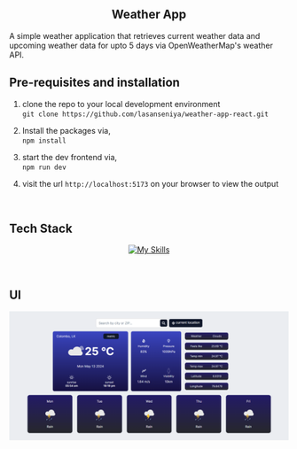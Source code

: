 <center>

## Weather App

</center>

A simple weather application that retrieves current weather data and upcoming weather data for upto 5 days via OpenWeatherMap's weather API.

## Pre-requisites and installation

1. clone the repo to your local development environment<br />
   `git clone https://github.com/lasanseniya/weather-app-react.git`

2. Install the packages via, <br />
   `npm install`

3. start the dev frontend via, <br />
   `npm run dev`

4. visit the url `http://localhost:5173` on your browser to view the output

<br />

## Tech Stack

<center>

[![My Skills](https://skillicons.dev/icons?i=js,react,tailwind,vite)](https://skillicons.dev)

</center>
<br />

## UI

<img src="./src//assets//readme/UI-weatherApp.png">

<br />
